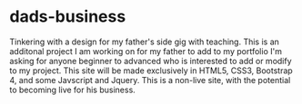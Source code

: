 # dads-business
Tinkering with a design for my father's side gig with teaching.
This is an additonal project I am working on for my father to add to my portfolio
I'm asking for anyone beginner to advanced who is interested to add or modify to my project.
This site will be made exclusively in HTML5, CSS3, Bootstrap 4, and some Javscript and Jquery.
This is a non-live site, with the potential to becoming live for his business.

